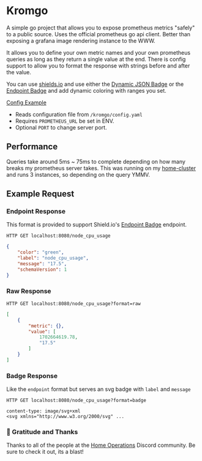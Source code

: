 # Kromgo

A simple go project that allows you to expose prometheus metrics "safely" to a public source. Uses the official prometheus go api client. Better than exposing a grafana image rendering instance to the WWW.

It allows you to define your own metric names and your own prometheus queries as long as they return a single value at the end. There is config support to allow you to format the response with strings before and after the value.

You can use [shields.io](https://shields.io) and use either the [Dynamic JSON Badge](https://shields.io/badges/dynamic-json-badge) or the [Endpoint Badge](https://shields.io/badges/endpoint-badge) and add dynamic coloring with ranges you set.

[Config Example](./config.yaml.example)

- Reads configuration file from `/kromgo/config.yaml`
- Requires `PROMETHEUS_URL` be set in ENV.
- Optional `PORT` to change server port.

## Performance

Queries take around 5ms ~ 75ms to complete depending on how many breaks my prometheus server takes. This was running on my [home-cluster](https://github.com/kashalls/home-cluster) and runs 3 instances, so depending on the query YMMV.

## Example Request

### Endpoint Response

This format is provided to support Shield.io's [Endpoint Badge](https://shields.io/badges/endpoint-badge) endpoint.

`HTTP GET localhost:8080/node_cpu_usage`

```json
{
    "color": "green",
    "label": "node_cpu_usage",
    "message": "17.5",
    "schemaVersion": 1
}
```

### Raw Response

`HTTP GET localhost:8080/node_cpu_usage?format=raw`

```json
[
    {
        "metric": {},
        "value": [
            1702664619.78,
            "17.5"
        ]
    }
]
```

### Badge Response

Like the `endpoint` format but serves an svg badge with `label` and `message`

`HTTP GET localhost:8080/node_cpu_usage?format=badge`

```
content-type: image/svg+xml
<svg xmlns="http://www.w3.org/2000/svg" ...
```

### 🤝 Gratitude and Thanks

Thanks to all of the people at the [Home Operations](https://discord.gg/home-operations) Discord community. Be sure to check it out, its a blast!
